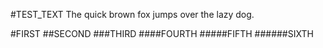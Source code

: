 #TEST_TEXT
The quick brown fox jumps over the lazy dog.


#FIRST
##SECOND
###THIRD
####FOURTH
#####FIFTH
######SIXTH